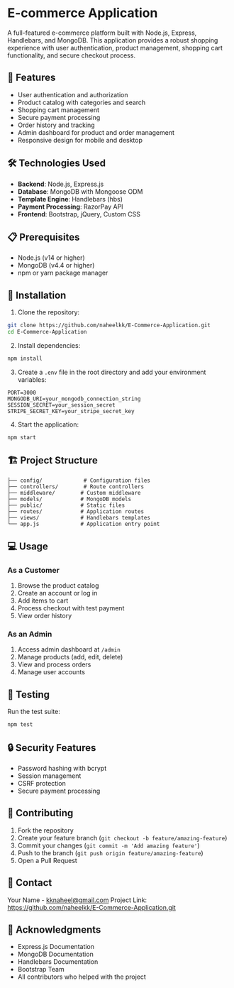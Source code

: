 # E-commerce Application

A full-featured e-commerce platform built with Node.js, Express, Handlebars, and MongoDB. This application provides a robust shopping experience with user authentication, product management, shopping cart functionality, and secure checkout process.

## 🚀 Features

- User authentication and authorization
- Product catalog with categories and search
- Shopping cart management
- Secure payment processing
- Order history and tracking
- Admin dashboard for product and order management
- Responsive design for mobile and desktop

## 🛠️ Technologies Used

- **Backend**: Node.js, Express.js
- **Database**: MongoDB with Mongoose ODM
- **Template Engine**: Handlebars (hbs)
- **Payment Processing**: RazorPay API
- **Frontend**: Bootstrap, jQuery, Custom CSS

## 📋 Prerequisites

- Node.js (v14 or higher)
- MongoDB (v4.4 or higher)
- npm or yarn package manager

## 🔧 Installation

1. Clone the repository:
```bash
git clone https://github.com/naheelkk/E-Commerce-Application.git
cd E-Commerce-Application
```

2. Install dependencies:
```bash
npm install
```

3. Create a `.env` file in the root directory and add your environment variables:
```env
PORT=3000
MONGODB_URI=your_mongodb_connection_string
SESSION_SECRET=your_session_secret
STRIPE_SECRET_KEY=your_stripe_secret_key
```

4. Start the application:
```bash
npm start
```

## 🏗️ Project Structure

```
├── config/             # Configuration files
├── controllers/        # Route controllers
├── middleware/        # Custom middleware
├── models/            # MongoDB models
├── public/            # Static files
├── routes/            # Application routes
├── views/             # Handlebars templates
└── app.js             # Application entry point
```

## 💻 Usage

### As a Customer

1. Browse the product catalog
2. Create an account or log in
3. Add items to cart
4. Process checkout with test payment
5. View order history

### As an Admin

1. Access admin dashboard at `/admin`
2. Manage products (add, edit, delete)
3. View and process orders
4. Manage user accounts

## 🧪 Testing

Run the test suite:
```bash
npm test
```

## 🔒 Security Features

- Password hashing with bcrypt
- Session management
- CSRF protection
- Secure payment processing

## 🤝 Contributing

1. Fork the repository
2. Create your feature branch (`git checkout -b feature/amazing-feature`)
3. Commit your changes (`git commit -m 'Add amazing feature'`)
4. Push to the branch (`git push origin feature/amazing-feature`)
5. Open a Pull Request


## 👥 Contact

Your Name - kknaheel@gmail.com
Project Link: https://github.com/naheelkk/E-Commerce-Application.git

## 🙏 Acknowledgments

- Express.js Documentation
- MongoDB Documentation
- Handlebars Documentation
- Bootstrap Team
- All contributors who helped with the project
